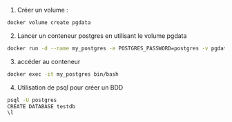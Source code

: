 1. Créer un volume :

```bash
docker volume create pgdata
```

2. Lancer un conteneur postgres en utilisant le volume pgdata

```bash
docker run -d --name my_postgres -e POSTGRES_PASSWORD=postgres -v pgdata:/var/lib/postgresql/data postgres
```

3. accéder au conteneur 

```bash
docker exec -it my_postgres bin/bash
```

4. Utilisation de psql pour créer un BDD

```bash
psql -U postgres
CREATE DATABASE testdb
\l
```